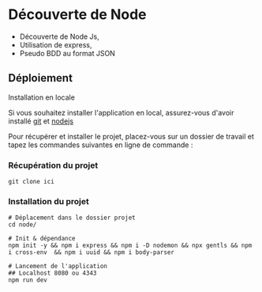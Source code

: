 # Découverte de Node 
- Découverte de Node Js, 
- Utilisation de express,
- Pseudo BDD au format JSON


## Déploiement

Installation en locale

Si vous souhaitez installer l'application en local, assurez-vous d'avoir installé [git](https://git-scm.com/downloads) et [nodejs](https://nodejs.org/en)

Pour récupérer et installer le projet, placez-vous sur un dossier de travail et tapez les commandes suivantes en ligne de commande :

### Récupération du projet

```
git clone ici 
```

### Installation du projet

```
# Déplacement dans le dossier projet
cd node/

```

```
# Init & dépendance
npm init -y && npm i express && npm i -D nodemon && npx gentls && npm i cross-env  && npm i uuid && npm i body-parser

```

```
# Lancement de l'application
## Localhost 8080 ou 4343
npm run dev 
```
